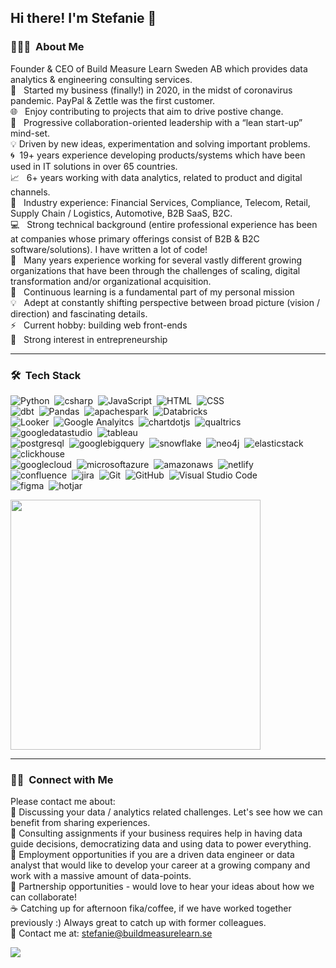 ## Hi there! I'm Stefanie 👋

### 👨🏻‍💻 &nbsp;About Me

Founder & CEO of Build Measure Learn Sweden AB which provides data analytics & engineering consulting services.\
🚀 &nbsp; Started my business (finally!) in 2020, in the midst of coronavirus pandemic. PayPal & Zettle was the first customer.\
🌐 &nbsp; Enjoy contributing to projects that aim to drive postive change.\
🌱 &nbsp; Progressive collaboration-oriented leadership with a “lean start-up” mind-set.\
💡 Driven by new ideas, experimentation and solving important problems.\
🌀 &nbsp;19+ years experience developing products/systems which have been used in IT solutions in over 65 countries.\
📈 &nbsp; 6+ years working with data analytics, related to product and digital channels.\
🏢 &nbsp; Industry experience: Financial Services, Compliance, Telecom, Retail, Supply Chain / Logistics, Automotive, B2B SaaS, B2C. \
💻 &nbsp; Strong technical background (entire professional experience has been at companies whose primary offerings consist of B2B & B2C software/solutions). I have written a lot of code! \
🔆 &nbsp; Many years experience working for several vastly different growing organizations that have been through the challenges of scaling, digital transformation and/or organizational acquisition. \
🌱 &nbsp; Continuous learning is a fundamental part of my personal mission \
💡 &nbsp; Adept at constantly shifting perspective between broad picture (vision / direction) and fascinating details. \
⚡ &nbsp; Current hobby: building web front-ends \
💙 &nbsp; Strong interest in entrepreneurship  

-------

### 🛠 &nbsp;Tech Stack

![Python](https://img.shields.io/badge/-Python-05122A?style=flat&logo=python)&nbsp;
![csharp](https://img.shields.io/badge/-C%23-05122A?style=flat&logo=csharp)&nbsp;
![JavaScript](https://img.shields.io/badge/-JavaScript-05122A?style=flat&logo=javascript)&nbsp;
![HTML](https://img.shields.io/badge/-HTML-05122A?style=flat&logo=HTML5)&nbsp;
![CSS](https://img.shields.io/badge/-CSS-05122A?style=flat&logo=CSS3&logoColor=1572B6)&nbsp;\
![dbt](https://img.shields.io/badge/-dbt-05122A?style=flat&logo=dbt)&nbsp;
![Pandas](https://img.shields.io/badge/-Pandas-05122A?style=flat&logo=pandas)&nbsp;
![apachespark](https://img.shields.io/badge/-Apache%20Spark-05122A?style=flat&logo=apachespark)&nbsp;
![Databricks](https://img.shields.io/badge/-databricks-05122A?style=flat&logo=databricks)&nbsp;\
![Looker](https://img.shields.io/badge/-Looker-05122A?style=flat&logo=looker)&nbsp;
![Google Analyitcs](https://img.shields.io/badge/-Google%20Analyitcs-05122A?style=flat&logo=google-analytics)&nbsp;
![chartdotjs](https://img.shields.io/badge/-Charts%2Ejs-05122A?style=flat&logo=chartdotjs)&nbsp;
![qualtrics](https://img.shields.io/badge/-Qualtrics-05122A?style=flat&logo=qualtrics)&nbsp;
![googledatastudio](https://img.shields.io/badge/-Data%20Studio-05122A?style=flat&logo=googledatastudio)&nbsp;
![tableau](https://img.shields.io/badge/-Tableau-05122A?style=flat&logo=tableau)&nbsp;\
![postgresql](https://img.shields.io/badge/-PostgreSQL-05122A?style=flat&logo=postgresql)&nbsp;
![googlebigquery](https://img.shields.io/badge/-Big%20Query-05122A?style=flat&logo=googlebigquery)&nbsp;
![snowflake](https://img.shields.io/badge/-Snowflake-05122A?style=flat&logo=snowflake)&nbsp;
![neo4j](https://img.shields.io/badge/-Neo4j-05122A?style=flat&logo=neo4j)&nbsp;
![elasticstack](https://img.shields.io/badge/-Elastic%20Stack-05122A?style=flat&logo=elasticstack)&nbsp;
![clickhouse](https://img.shields.io/badge/-Click%20House-05122A?style=flat&logo=clickhouse)&nbsp;\
![googlecloud](https://img.shields.io/badge/-Google%20Cloud-05122A?style=flat&logo=googlecloud)&nbsp;
![microsoftazure](https://img.shields.io/badge/-Microsoft%20Azure-05122A?style=flat&logo=microsoftazure)&nbsp;
![amazonaws](https://img.shields.io/badge/-Amazon%20AWS-05122A?style=flat&logo=amazonaws)&nbsp;
![netlify](https://img.shields.io/badge/-Netlify-05122A?style=flat&logo=netlify)&nbsp;\
![confluence](https://img.shields.io/badge/-Confluence-05122A?style=flat&logo=confluence)&nbsp;
![jira](https://img.shields.io/badge/-Jira-05122A?style=flat&logo=jira)&nbsp;
![Git](https://img.shields.io/badge/-Git-05122A?style=flat&logo=git)&nbsp;
![GitHub](https://img.shields.io/badge/-GitHub-05122A?style=flat&logo=github)&nbsp;
![Visual Studio Code](https://img.shields.io/badge/-Visual%20Studio%20Code-05122A?style=flat&logo=visual-studio-code&logoColor=007ACC)&nbsp;\
![figma](https://img.shields.io/badge/-Figma-05122A?style=flat&logo=figma)&nbsp;
![hotjar](https://img.shields.io/badge/-Hotjar-05122A?style=flat&logo=hotjar)&nbsp;

<img src="https://github-readme-streak-stats.herokuapp.com?user=stefanieeriksson&theme=dark&hide_border=true" width="400">

<!-- ![Java](https://img.shields.io/badge/-Java-05122A?style=flat&logo=java&logoColor=FFA518)&nbsp;
![C++](https://img.shields.io/badge/-C++-05122A?style=flat&logo=C%2B%2B&logoColor=00599C)&nbsp;
![R (Statistics)](https://img.shields.io/badge/-R-05122A?style=flat&logo=R&logoColor=276DC3)\ -->

-------

### 🤝🏻 &nbsp;Connect with Me

Please contact me about:\
💬 Discussing your data / analytics related challenges. Let's see how we can benefit from sharing experiences.\
💬 Consulting assignments if your business requires help in having data guide decisions, democratizing data and using data to power everything. \
💬 Employment opportunities if you are a driven data engineer or data analyst that would like to develop your career at a growing company and work with a massive amount of data-points. \
💬 Partnership opportunities - would love to hear your ideas about how we can collaborate! \
☕ Catching up for afternoon fika/coffee, if we have worked together previously :) Always great to catch up with former colleagues. \
💬 Contact me at: stefanie@buildmeasurelearn.se

<a href="https://linkedin.com/in/stefanie-eriksson"><img src="https://img.shields.io/badge/-Stefanie%20Eriksson-0077B5?style=flat&logo=Linkedin&logoColor=white"/></a>

<!--
**stefanieeriksson/stefanieeriksson** is a ✨ _special_ ✨ repository because its `README.md` (this file) appears on your GitHub profile.

Here are some ideas to get you started:

- 🔭 I’m currently working on ...
- 🌱 I’m currently learning ...
- 👯 I’m looking to collaborate on ...
- 🤔 I’m looking for help with ...
- 💬 Ask me about ...
- 📫 How to reach me: ...
- 😄 Pronouns: ...
- ⚡ Fun fact: ...
-->
